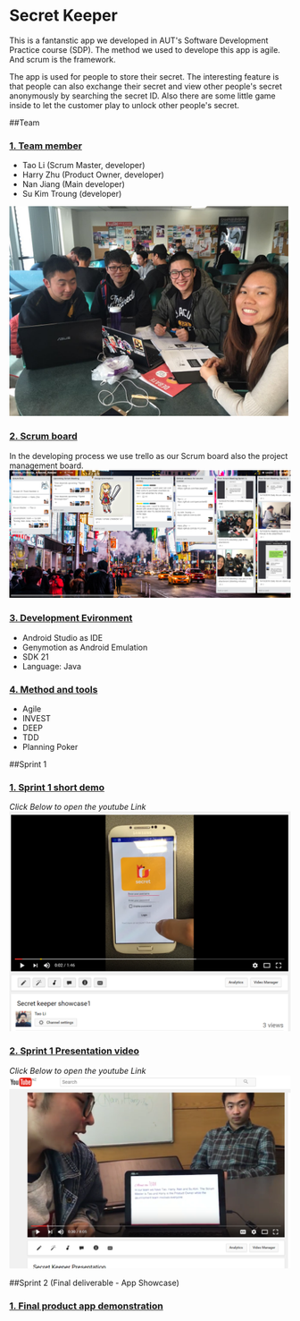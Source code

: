 # Secret Keeper
This is a fantanstic app we developed in AUT's Software Development Practice course (SDP). The method we used to develope this app is agile. And scrum is the framework.

The app is used for people to store their secret. The interesting feature is that people can also exchange their secret and view other people's secret anonymously by searching the secret ID. Also there are some little game inside to let the customer play to unlock other people's secret.

##Team
### [1. Team member]()
* Tao Li (Scrum Master, developer)
* Harry Zhu (Product Owner, developer)
* Nan Jiang (Main developer)
* Su Kim Troung (developer)

<img src="759876135.jpg" width="500">

### [2. Scrum board](https://trello.com/b/vbAbuBhH/stream-51-group-4-secret-keeper)
In the developing process we use trello as our Scrum board also the project management board.
<br>
<img src="AgileBoard.png" width="800">

### [3. Development Evironment]()
* Android Studio as IDE
* Genymotion as Android Emulation
* SDK 21
* Language: Java

### [4. Method and tools]()
* Agile
* INVEST
* DEEP
* TDD
* Planning Poker

##Sprint 1
### [1. Sprint 1 short demo]()
*Click Below to open the youtube Link*
[![ScreenShot](app.png)](https://www.youtube.com/watch?v=6piqmtke5VQ)

### [2. Sprint 1 Presentation video]()
*Click Below to open the youtube Link*
[![ScreenShot](sprint1.png)](https://www.youtube.com/watch?v=8SRWN1mqAus)

##Sprint 2 (Final deliverable - App Showcase)
### [1. Final product app demonstration]()



